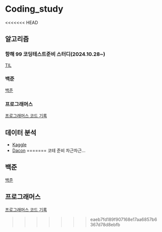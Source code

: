 # Coding_study
<<<<<<< HEAD

## 알고리즘
### 항해 99 코딩테스트준비 스터디(2024.10.28~)
[TIL](https://dhy1.tistory.com/334) 

### 백준
[백준](https://www.acmicpc.net/)  

### 프로그래머스
[프로그래머스 코드 기록](https://dhy1.tistory.com/)

## 데이터 분석
- [Kaggle](https://www.kaggle.com/)
- [Dacon](https://dacon.io/)
=======
코테 준비 차근차근...

## 백준
[백준](https://www.acmicpc.net/)  

## 프로그래머스
[프로그래머스 코드 기록](https://dhy1.tistory.com/)
>>>>>>> eaeb7fd189f907168e17aa6857b6367d78d8ebfb
